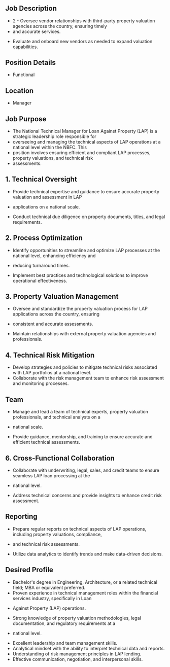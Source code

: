 # 

## Job Description

* 2   - Oversee vendor relationships with third-party property valuation agencies across the country, ensuring timely
* and accurate services.
- Evaluate and onboard new vendors as needed to expand valuation capabilities.

## Position Details

* Functional

## Location

* Manager

## Job Purpose

* The National Technical Manager for Loan Against Property (LAP) is a strategic leadership role responsible for
* overseeing and managing the technical aspects of LAP operations at a national level within the NBFC. This
* position involves ensuring efficient and compliant LAP processes, property valuations, and technical risk
* assessments.

## 1. Technical Oversight

- Provide technical expertise and guidance to ensure accurate property valuation and assessment in LAP
* applications on a national scale.
- Conduct technical due diligence on property documents, titles, and legal requirements.

## 2. Process Optimization

- Identify opportunities to streamline and optimize LAP processes at the national level, enhancing efficiency and
* reducing turnaround times.
- Implement best practices and technological solutions to improve operational effectiveness.

## 3. Property Valuation Management

- Oversee and standardize the property valuation process for LAP applications across the country, ensuring
* consistent and accurate assessments.
- Maintain relationships with external property valuation agencies and professionals.

## 4. Technical Risk Mitigation

- Develop strategies and policies to mitigate technical risks associated with LAP portfolios at a national level.
- Collaborate with the risk management team to enhance risk assessment and monitoring processes.

## Team

- Manage and lead a team of technical experts, property valuation professionals, and technical analysts on a
* national scale.
- Provide guidance, mentorship, and training to ensure accurate and efficient technical assessments.

## 6. Cross-Functional Collaboration

- Collaborate with underwriting, legal, sales, and credit teams to ensure seamless LAP loan processing at the
* national level.
- Address technical concerns and provide insights to enhance credit risk assessment.

## Reporting

- Prepare regular reports on technical aspects of LAP operations, including property valuations, compliance,
* and technical risk assessments.
- Utilize data analytics to identify trends and make data-driven decisions.

## Desired Profile

- Bachelor's degree in Engineering, Architecture, or a related technical field; MBA or equivalent preferred.
- Proven experience in technical management roles within the financial services industry, specifically in Loan
* Against Property (LAP) operations.
- Strong knowledge of property valuation methodologies, legal documentation, and regulatory requirements at a
* national level.
- Excellent leadership and team management skills.
- Analytical mindset with the ability to interpret technical data and reports.
- Understanding of risk management principles in LAP lending.
- Effective communication, negotiation, and interpersonal skills.

